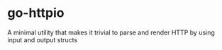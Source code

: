 # go-httpio
A minimal utility that makes it trivial to parse and render HTTP by using input and output structs
